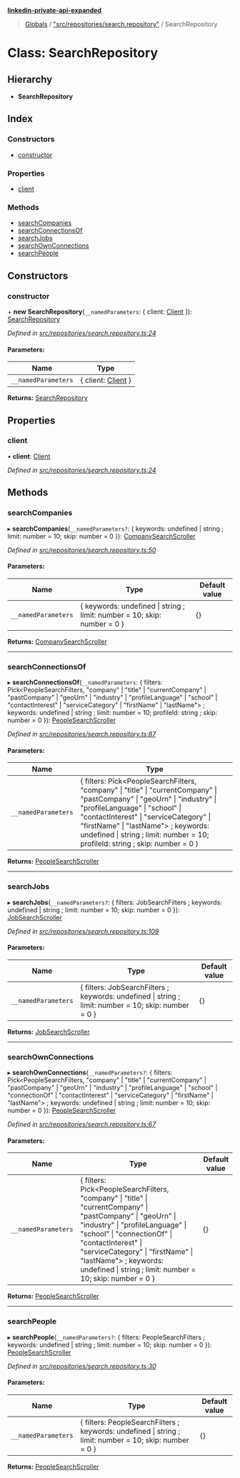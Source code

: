 **[linkedin-private-api-expanded](../README.md)**

> [Globals](../globals.md) / ["src/repositories/search.repository"](../modules/_src_repositories_search_repository_.md) / SearchRepository

# Class: SearchRepository

## Hierarchy

* **SearchRepository**

## Index

### Constructors

* [constructor](_src_repositories_search_repository_.searchrepository.md#constructor)

### Properties

* [client](_src_repositories_search_repository_.searchrepository.md#client)

### Methods

* [searchCompanies](_src_repositories_search_repository_.searchrepository.md#searchcompanies)
* [searchConnectionsOf](_src_repositories_search_repository_.searchrepository.md#searchconnectionsof)
* [searchJobs](_src_repositories_search_repository_.searchrepository.md#searchjobs)
* [searchOwnConnections](_src_repositories_search_repository_.searchrepository.md#searchownconnections)
* [searchPeople](_src_repositories_search_repository_.searchrepository.md#searchpeople)

## Constructors

### constructor

\+ **new SearchRepository**(`__namedParameters`: { client: [Client](_src_core_client_.client.md)  }): [SearchRepository](_src_repositories_search_repository_.searchrepository.md)

*Defined in [src/repositories/search.repository.ts:24](https://github.com/khanhtranngoccva/linkedin-private-api/blob/a93f067/src/repositories/search.repository.ts#L24)*

#### Parameters:

Name | Type |
------ | ------ |
`__namedParameters` | { client: [Client](_src_core_client_.client.md)  } |

**Returns:** [SearchRepository](_src_repositories_search_repository_.searchrepository.md)

## Properties

### client

•  **client**: [Client](_src_core_client_.client.md)

*Defined in [src/repositories/search.repository.ts:24](https://github.com/khanhtranngoccva/linkedin-private-api/blob/a93f067/src/repositories/search.repository.ts#L24)*

## Methods

### searchCompanies

▸ **searchCompanies**(`__namedParameters?`: { keywords: undefined \| string ; limit: number = 10; skip: number = 0 }): [CompanySearchScroller](_src_scrollers_company_search_scroller_.companysearchscroller.md)

*Defined in [src/repositories/search.repository.ts:50](https://github.com/khanhtranngoccva/linkedin-private-api/blob/a93f067/src/repositories/search.repository.ts#L50)*

#### Parameters:

Name | Type | Default value |
------ | ------ | ------ |
`__namedParameters` | { keywords: undefined \| string ; limit: number = 10; skip: number = 0 } | {} |

**Returns:** [CompanySearchScroller](_src_scrollers_company_search_scroller_.companysearchscroller.md)

___

### searchConnectionsOf

▸ **searchConnectionsOf**(`__namedParameters`: { filters: Pick<PeopleSearchFilters, \"company\" \| \"title\" \| \"currentCompany\" \| \"pastCompany\" \| \"geoUrn\" \| \"industry\" \| \"profileLanguage\" \| \"school\" \| \"contactInterest\" \| \"serviceCategory\" \| \"firstName\" \| \"lastName\"\> ; keywords: undefined \| string ; limit: number = 10; profileId: string ; skip: number = 0 }): [PeopleSearchScroller](_src_scrollers_people_search_scroller_.peoplesearchscroller.md)

*Defined in [src/repositories/search.repository.ts:87](https://github.com/khanhtranngoccva/linkedin-private-api/blob/a93f067/src/repositories/search.repository.ts#L87)*

#### Parameters:

Name | Type |
------ | ------ |
`__namedParameters` | { filters: Pick<PeopleSearchFilters, \"company\" \| \"title\" \| \"currentCompany\" \| \"pastCompany\" \| \"geoUrn\" \| \"industry\" \| \"profileLanguage\" \| \"school\" \| \"contactInterest\" \| \"serviceCategory\" \| \"firstName\" \| \"lastName\"\> ; keywords: undefined \| string ; limit: number = 10; profileId: string ; skip: number = 0 } |

**Returns:** [PeopleSearchScroller](_src_scrollers_people_search_scroller_.peoplesearchscroller.md)

___

### searchJobs

▸ **searchJobs**(`__namedParameters?`: { filters: JobSearchFilters ; keywords: undefined \| string ; limit: number = 10; skip: number = 0 }): [JobSearchScroller](_src_scrollers_job_search_scroller_.jobsearchscroller.md)

*Defined in [src/repositories/search.repository.ts:109](https://github.com/khanhtranngoccva/linkedin-private-api/blob/a93f067/src/repositories/search.repository.ts#L109)*

#### Parameters:

Name | Type | Default value |
------ | ------ | ------ |
`__namedParameters` | { filters: JobSearchFilters ; keywords: undefined \| string ; limit: number = 10; skip: number = 0 } | {} |

**Returns:** [JobSearchScroller](_src_scrollers_job_search_scroller_.jobsearchscroller.md)

___

### searchOwnConnections

▸ **searchOwnConnections**(`__namedParameters?`: { filters: Pick<PeopleSearchFilters, \"company\" \| \"title\" \| \"currentCompany\" \| \"pastCompany\" \| \"geoUrn\" \| \"industry\" \| \"profileLanguage\" \| \"school\" \| \"connectionOf\" \| \"contactInterest\" \| \"serviceCategory\" \| \"firstName\" \| \"lastName\"\> ; keywords: undefined \| string ; limit: number = 10; skip: number = 0 }): [PeopleSearchScroller](_src_scrollers_people_search_scroller_.peoplesearchscroller.md)

*Defined in [src/repositories/search.repository.ts:67](https://github.com/khanhtranngoccva/linkedin-private-api/blob/a93f067/src/repositories/search.repository.ts#L67)*

#### Parameters:

Name | Type | Default value |
------ | ------ | ------ |
`__namedParameters` | { filters: Pick<PeopleSearchFilters, \"company\" \| \"title\" \| \"currentCompany\" \| \"pastCompany\" \| \"geoUrn\" \| \"industry\" \| \"profileLanguage\" \| \"school\" \| \"connectionOf\" \| \"contactInterest\" \| \"serviceCategory\" \| \"firstName\" \| \"lastName\"\> ; keywords: undefined \| string ; limit: number = 10; skip: number = 0 } | {} |

**Returns:** [PeopleSearchScroller](_src_scrollers_people_search_scroller_.peoplesearchscroller.md)

___

### searchPeople

▸ **searchPeople**(`__namedParameters?`: { filters: PeopleSearchFilters ; keywords: undefined \| string ; limit: number = 10; skip: number = 0 }): [PeopleSearchScroller](_src_scrollers_people_search_scroller_.peoplesearchscroller.md)

*Defined in [src/repositories/search.repository.ts:30](https://github.com/khanhtranngoccva/linkedin-private-api/blob/a93f067/src/repositories/search.repository.ts#L30)*

#### Parameters:

Name | Type | Default value |
------ | ------ | ------ |
`__namedParameters` | { filters: PeopleSearchFilters ; keywords: undefined \| string ; limit: number = 10; skip: number = 0 } | {} |

**Returns:** [PeopleSearchScroller](_src_scrollers_people_search_scroller_.peoplesearchscroller.md)
